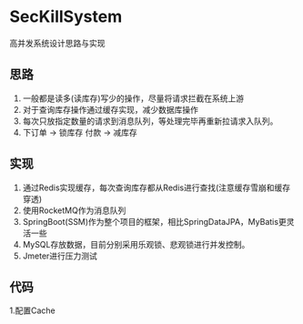 # SecKillSystem
高并发系统设计思路与实现
## 思路
1. 一般都是读多(读库存)写少的操作，尽量将请求拦截在系统上游  
2. 对于查询库存操作通过缓存实现，减少数据库操作
3. 每次只放指定数量的请求到消息队列，等处理完毕再重新拉请求入队列。
4. 下订单 -> 锁库存 付款 -> 减库存
## 实现
1. 通过Redis实现缓存，每次查询库存都从Redis进行查找(注意缓存雪崩和缓存穿透)
2. 使用RocketMQ作为消息队列
3. SpringBoot(SSM)作为整个项目的框架，相比SpringDataJPA，MyBatis更灵活一些
4. MySQL存放数据，目前分别采用乐观锁、悲观锁进行并发控制。
5. Jmeter进行压力测试
## 代码
1.配置Cache